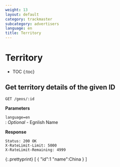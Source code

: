 ```yaml
---
weight: 13
layout: default
category: trackmaster
subcategory: advertisers
language: en
title: Territory
---
```


# Territory #

* TOC
{:toc}


## Get territory details of the given ID

    GET /geos/:id

**Parameters**   
 
`language=en`    
: _Optional_  - Egnlish Name

**Response**

    Status: 200 OK
    X-RateLimit-Limit: 5000
    X-RateLimit-Remaining: 4999


{:.prettyprint}
     [
            {
            "id":1
            "name":China
            }
        ]

